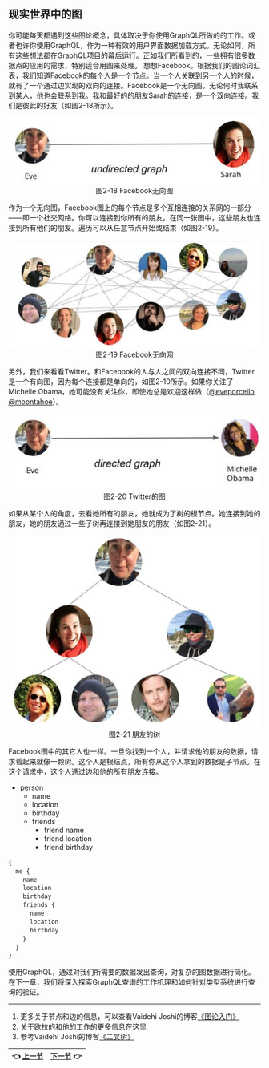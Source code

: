 ## 现实世界中的图
你可能每天都遇到这些图论概念，具体取决于你使用GraphQL所做的的工作。或者也许你使用GraphQL，作为一种有效的用户界面数据加载方式。无论如何，所有这些想法都在GraphQL项目的幕后运行。正如我们所看到的，一些拥有很多数据点的应用的需求，特别适合用图来处理。 
想想Facebook。根据我们的图论词汇表，我们知道Facebook的每个人是一个节点。当一个人关联到另一个人的时候，就有了一个通过边实现的双向的连接。Facebook是一个无向图。无论何时我联系到某人，他也会联系到我。我和最好的的朋友Sarah的连接，是一个双向连接。我们是彼此的好友（如图2-18所示）。
<p align="center">
  <img src="Image/2-18.png"><br>
  图2-18 Facebook无向图<br>
</p>

作为一个无向图，Facebook图上的每个节点是多个互相连接的关系网的一部分——即一个社交网络。你可以连接到你所有的朋友。在同一张图中，这些朋友也连接到所有他们的朋友。遍历可以从任意节点开始或结束（如图2-19）。
<p align="center">
  <img src="Image/2-19.png"><br>
  图2-19 Facebook无向网<br>
</p>

另外，我们来看看Twitter。和Facebook的人与人之间的双向连接不同，Twitter是一个有向图，因为每个连接都是单向的，如图2-10所示。如果你关注了Michelle Obama，她可能没有关注你，即使她总是欢迎这样做（[@eveporcello](https://twitter.com/eveporcello), [@moontahoe](https://twitter.com/moontahoe)）。
<p align="center">
  <img src="Image/2-20.png"><br>
  图2-20 Twitter的图<br>
</p>

如果从某个人的角度，去看她所有的朋友，她就成为了树的根节点。她连接到她的朋友，她的朋友通过一些子树再连接到她朋友的朋友（如图2-21）。
<p align="center">
  <img src="Image/2-21.png"><br>
  图2-21 朋友的树<br>
</p>

Facebook图中的其它人也一样。一旦你找到一个人，并请求他的朋友的数据，请求看起来就像一颗树。这个人是根结点，所有你从这个人拿到的数据是子节点。在这个请求中，这个人通过边和他的所有朋友连接。

- person
  - name
  - location
  - birthday
  - friends
    - friend name
    - friend location
    - friend birthday

```javascript
{
  me {
    name
    location
    birthday
    friends {
      name
      location
      birthday
    }
  }
}
```

使用GraphQL，通过对我们所需要的数据发出查询，对复杂的图数据进行简化。在下一章，我们将深入探索GraphQL查询的工作机理和如何针对类型系统进行查询的验证。

---

1. 更多关于节点和边的信息，可以查看Vaidehi Joshi的博客[《图论入门》](https://dev.to/vaidehijoshi/a-gentle-introduction-to-graph-theory)
2. 关于欧拉的和他的工作的更多信息在[这里](http://www.storyofmathematics.com/18th_euler.html)
3. 参考Vaidehi Joshi的博客[《二叉树》](http://bit.ly/2vQyKd5)

| :point_left: [上一节](/ch02_03.md) | [下一节](/ch03_00.md) :point_right: |
| - | - |
